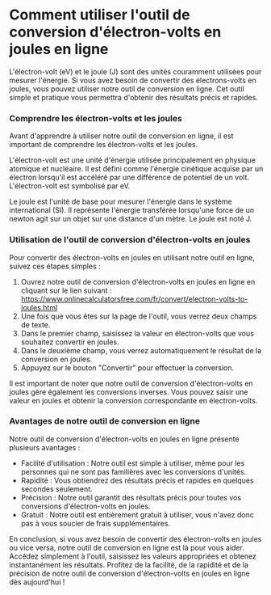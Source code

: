Comment utiliser l'outil de conversion d'électron-volts en joules en ligne
==========================================================================

L'électron-volt (eV) et le joule (J) sont des unités couramment utilisées pour mesurer l'énergie. Si vous avez besoin de convertir des électrons-volts en joules, vous pouvez utiliser notre outil de conversion en ligne. Cet outil simple et pratique vous permettra d'obtenir des résultats précis et rapides.

### Comprendre les électron-volts et les joules

Avant d'apprendre à utiliser notre outil de conversion en ligne, il est important de comprendre les électron-volts et les joules.

L'électron-volt est une unité d'énergie utilisée principalement en physique atomique et nucléaire. Il est défini comme l'énergie cinétique acquise par un électron lorsqu'il est accéléré par une différence de potentiel de un volt. L'électron-volt est symbolisé par eV.

Le joule est l'unité de base pour mesurer l'énergie dans le système international (SI). Il représente l'énergie transférée lorsqu'une force de un newton agit sur un objet sur une distance d'un mètre. Le joule est noté J.

### Utilisation de l'outil de conversion d'électron-volts en joules

Pour convertir des électron-volts en joules en utilisant notre outil en ligne, suivez ces étapes simples :

1. Ouvrez notre outil de conversion d'électron-volts en joules en ligne en cliquant sur le lien suivant : <https://www.onlinecalculatorsfree.com/fr/convert/electron-volts-to-joules.html>
2. Une fois que vous êtes sur la page de l'outil, vous verrez deux champs de texte.
3. Dans le premier champ, saisissez la valeur en électron-volts que vous souhaitez convertir en joules.
4. Dans le deuxième champ, vous verrez automatiquement le résultat de la conversion en joules.
5. Appuyez sur le bouton "Convertir" pour effectuer la conversion.

Il est important de noter que notre outil de conversion d'électron-volts en joules gère également les conversions inverses. Vous pouvez saisir une valeur en joules et obtenir la conversion correspondante en électron-volts.

### Avantages de notre outil de conversion en ligne

Notre outil de conversion d'électron-volts en joules en ligne présente plusieurs avantages :

- Facilité d'utilisation : Notre outil est simple à utiliser, même pour les personnes qui ne sont pas familières avec les conversions d'unités.
- Rapidité : Vous obtiendrez des résultats précis et rapides en quelques secondes seulement.
- Précision : Notre outil garantit des résultats précis pour toutes vos conversions d'électron-volts en joules.
- Gratuit : Notre outil est entièrement gratuit à utiliser, vous n'avez donc pas à vous soucier de frais supplémentaires.

En conclusion, si vous avez besoin de convertir des électron-volts en joules ou vice versa, notre outil de conversion en ligne est là pour vous aider. Accédez simplement à l'outil, saisissez les valeurs appropriées et obtenez instantanément les résultats. Profitez de la facilité, de la rapidité et de la précision de notre outil de conversion d'électron-volts en joules en ligne dès aujourd'hui !